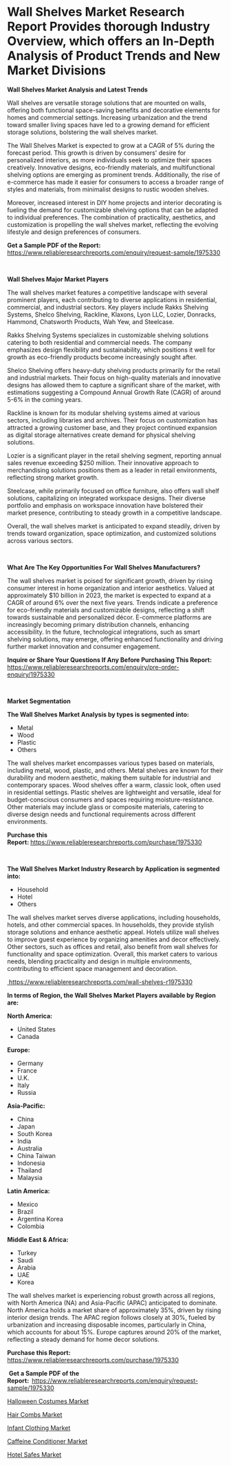 <p><h1>Wall Shelves Market Research Report Provides thorough Industry Overview, which offers an In-Depth Analysis of Product Trends and New Market Divisions</h1></p><p><strong>Wall Shelves Market Analysis and Latest Trends</strong></p>
<p><p>Wall shelves are versatile storage solutions that are mounted on walls, offering both functional space-saving benefits and decorative elements for homes and commercial settings. Increasing urbanization and the trend toward smaller living spaces have led to a growing demand for efficient storage solutions, bolstering the wall shelves market. </p><p>The Wall Shelves Market is expected to grow at a CAGR of 5% during the forecast period. This growth is driven by consumers' desire for personalized interiors, as more individuals seek to optimize their spaces creatively. Innovative designs, eco-friendly materials, and multifunctional shelving options are emerging as prominent trends. Additionally, the rise of e-commerce has made it easier for consumers to access a broader range of styles and materials, from minimalist designs to rustic wooden shelves. </p><p>Moreover, increased interest in DIY home projects and interior decorating is fueling the demand for customizable shelving options that can be adapted to individual preferences. The combination of practicality, aesthetics, and customization is propelling the wall shelves market, reflecting the evolving lifestyle and design preferences of consumers.</p></p>
<p><strong>Get a Sample PDF of the Report:&nbsp;</strong> <a href="https://www.reliableresearchreports.com/enquiry/request-sample/1975330?utm_campaign=41&utm_medium=2&utm_source=Github&utm_content=ia&utm_term=05042025&utm_id=wall-shelves">https://www.reliableresearchreports.com/enquiry/request-sample/1975330</a></p>
<p>&nbsp;</p>
<p><strong>Wall Shelves Major Market Players</strong></p>
<p><p>The wall shelves market features a competitive landscape with several prominent players, each contributing to diverse applications in residential, commercial, and industrial sectors. Key players include Rakks Shelving Systems, Shelco Shelving, Rackline, Klaxons, Lyon LLC, Lozier, Donracks, Hammond, Chatsworth Products, Wah Yew, and Steelcase.</p><p>Rakks Shelving Systems specializes in customizable shelving solutions catering to both residential and commercial needs. The company emphasizes design flexibility and sustainability, which positions it well for growth as eco-friendly products become increasingly sought after. </p><p>Shelco Shelving offers heavy-duty shelving products primarily for the retail and industrial markets. Their focus on high-quality materials and innovative designs has allowed them to capture a significant share of the market, with estimations suggesting a Compound Annual Growth Rate (CAGR) of around 5-6% in the coming years.</p><p>Rackline is known for its modular shelving systems aimed at various sectors, including libraries and archives. Their focus on customization has attracted a growing customer base, and they project continued expansion as digital storage alternatives create demand for physical shelving solutions.</p><p>Lozier is a significant player in the retail shelving segment, reporting annual sales revenue exceeding $250 million. Their innovative approach to merchandising solutions positions them as a leader in retail environments, reflecting strong market growth.</p><p>Steelcase, while primarily focused on office furniture, also offers wall shelf solutions, capitalizing on integrated workspace designs. Their diverse portfolio and emphasis on workspace innovation have bolstered their market presence, contributing to steady growth in a competitive landscape.</p><p>Overall, the wall shelves market is anticipated to expand steadily, driven by trends toward organization, space optimization, and customized solutions across various sectors.</p></p>
<p>&nbsp;</p>
<p><strong>What Are The Key Opportunities For Wall Shelves Manufacturers?</strong></p>
<p><p>The wall shelves market is poised for significant growth, driven by rising consumer interest in home organization and interior aesthetics. Valued at approximately $10 billion in 2023, the market is expected to expand at a CAGR of around 6% over the next five years. Trends indicate a preference for eco-friendly materials and customizable designs, reflecting a shift towards sustainable and personalized décor. E-commerce platforms are increasingly becoming primary distribution channels, enhancing accessibility. In the future, technological integrations, such as smart shelving solutions, may emerge, offering enhanced functionality and driving further market innovation and consumer engagement.</p></p>
<p><strong>Inquire or Share Your Questions If Any Before Purchasing This Report:</strong> <a href="https://www.reliableresearchreports.com/enquiry/pre-order-enquiry/1975330?utm_campaign=41&utm_medium=2&utm_source=Github&utm_content=ia&utm_term=05042025&utm_id=wall-shelves">https://www.reliableresearchreports.com/enquiry/pre-order-enquiry/1975330</a></p>
<p>&nbsp;</p>
<p><strong>Market Segmentation</strong></p>
<p><strong>The Wall Shelves Market Analysis by types is segmented into:</strong></p>
<p><ul><li>Metal</li><li>Wood</li><li>Plastic</li><li>Others</li></ul></p>
<p><p>The wall shelves market encompasses various types based on materials, including metal, wood, plastic, and others. Metal shelves are known for their durability and modern aesthetic, making them suitable for industrial and contemporary spaces. Wood shelves offer a warm, classic look, often used in residential settings. Plastic shelves are lightweight and versatile, ideal for budget-conscious consumers and spaces requiring moisture-resistance. Other materials may include glass or composite materials, catering to diverse design needs and functional requirements across different environments.</p></p>
<p><strong>Purchase this Report:&nbsp;</strong><a href="https://www.reliableresearchreports.com/purchase/1975330?utm_campaign=41&utm_medium=2&utm_source=Github&utm_content=ia&utm_term=05042025&utm_id=wall-shelves">https://www.reliableresearchreports.com/purchase/1975330</a></p>
<p>&nbsp;</p>
<p><strong>The Wall Shelves Market Industry Research by Application is segmented into:</strong></p>
<p><ul><li>Household</li><li>Hotel</li><li>Others</li></ul></p>
<p><p>The wall shelves market serves diverse applications, including households, hotels, and other commercial spaces. In households, they provide stylish storage solutions and enhance aesthetic appeal. Hotels utilize wall shelves to improve guest experience by organizing amenities and decor effectively. Other sectors, such as offices and retail, also benefit from wall shelves for functionality and space optimization. Overall, this market caters to various needs, blending practicality and design in multiple environments, contributing to efficient space management and decoration.</p></p>
<p><a href="https://www.reliableresearchreports.com/wall-shelves-r1975330?utm_campaign=41&utm_medium=2&utm_source=Github&utm_content=ia&utm_term=05042025&utm_id=wall-shelves">&nbsp;https://www.reliableresearchreports.com/wall-shelves-r1975330</a></p>
<p><strong>In terms of Region, the Wall Shelves Market Players available by Region are:</strong></p>
<p>
    <p> <strong> North America: </strong>
        <ul>
            <li>United States</li>
            <li>Canada</li>
        </ul>
        </p> 
    <p> <strong> Europe: </strong>
        <ul>
            <li>Germany</li>
            <li>France</li>
            <li>U.K.</li>
            <li>Italy</li>
            <li>Russia</li>
        </ul>
        </p> 
    <p> <strong> Asia-Pacific: </strong>
        <ul>
            <li>China</li>
            <li>Japan</li>
            <li>South Korea</li>
            <li>India</li>
            <li>Australia</li>
            <li>China Taiwan</li>
            <li>Indonesia</li>
            <li>Thailand</li>
            <li>Malaysia</li>
        </ul>
        </p> 
    <p> <strong> Latin America: </strong>
        <ul>
            <li>Mexico</li>
            <li>Brazil</li>
            <li>Argentina Korea</li>
            <li>Colombia</li>
        </ul>
        </p> 
    <p> <strong> Middle East & Africa: </strong>
        <ul>
            <li>Turkey</li>
            <li>Saudi</li>
            <li>Arabia</li>
            <li>UAE</li>
            <li>Korea</li>
        </ul>
    </p>
    </p>
<p><p>The wall shelves market is experiencing robust growth across all regions, with North America (NA) and Asia-Pacific (APAC) anticipated to dominate. North America holds a market share of approximately 35%, driven by rising interior design trends. The APAC region follows closely at 30%, fueled by urbanization and increasing disposable incomes, particularly in China, which accounts for about 15%. Europe captures around 20% of the market, reflecting a steady demand for home decor solutions.</p></p>
<p><strong>Purchase this Report: </strong><a href="https://www.reliableresearchreports.com/purchase/1975330?utm_campaign=41&utm_medium=2&utm_source=Github&utm_content=ia&utm_term=05042025&utm_id=wall-shelves">https://www.reliableresearchreports.com/purchase/1975330</a></p>
<p>&nbsp;<strong>Get a Sample PDF of the Report:&nbsp;&nbsp;</strong><a href="https://www.reliableresearchreports.com/enquiry/request-sample/1975330?utm_campaign=41&utm_medium=2&utm_source=Github&utm_content=ia&utm_term=05042025&utm_id=wall-shelves">https://www.reliableresearchreports.com/enquiry/request-sample/1975330</a></p>
<p><strong></strong></p>
<p><p><a href="https://github.com/ilanarohalgh/Market-Research-Report-List-1/blob/main/halloween-costumes-market.md?utm_campaign=41&utm_medium=2&utm_source=Github&utm_content=ia&utm_term=05042025&utm_id=wall-shelves">Halloween Costumes Market</a></p><p><a href="https://github.com/tabormahay2f/Market-Research-Report-List-1/blob/main/hair-combs-market.md?utm_campaign=41&utm_medium=2&utm_source=Github&utm_content=ia&utm_term=05042025&utm_id=wall-shelves">Hair Combs Market</a></p><p><a href="https://github.com/zdybelzinn/Market-Research-Report-List-1/blob/main/infant-clothing-market.md?utm_campaign=41&utm_medium=2&utm_source=Github&utm_content=ia&utm_term=05042025&utm_id=wall-shelves">Infant Clothing Market</a></p><p><a href="https://github.com/naingbiner7i/Market-Research-Report-List-1/blob/main/caffeine-conditioner-market.md?utm_campaign=41&utm_medium=2&utm_source=Github&utm_content=ia&utm_term=05042025&utm_id=wall-shelves">Caffeine Conditioner Market</a></p><p><a href="https://github.com/siwerhommer97/Market-Research-Report-List-1/blob/main/hotel-safes-market.md?utm_campaign=41&utm_medium=2&utm_source=Github&utm_content=ia&utm_term=05042025&utm_id=wall-shelves">Hotel Safes Market</a></p></p>